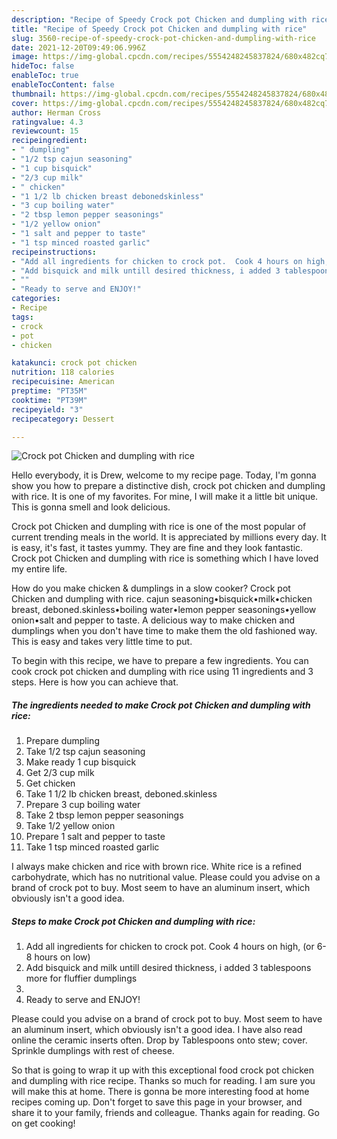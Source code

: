```yaml
---
description: "Recipe of Speedy Crock pot Chicken and dumpling with rice"
title: "Recipe of Speedy Crock pot Chicken and dumpling with rice"
slug: 3560-recipe-of-speedy-crock-pot-chicken-and-dumpling-with-rice
date: 2021-12-20T09:49:06.996Z
image: https://img-global.cpcdn.com/recipes/5554248245837824/680x482cq70/crock-pot-chicken-and-dumpling-with-rice-recipe-main-photo.jpg
hideToc: false
enableToc: true
enableTocContent: false
thumbnail: https://img-global.cpcdn.com/recipes/5554248245837824/680x482cq70/crock-pot-chicken-and-dumpling-with-rice-recipe-main-photo.jpg
cover: https://img-global.cpcdn.com/recipes/5554248245837824/680x482cq70/crock-pot-chicken-and-dumpling-with-rice-recipe-main-photo.jpg
author: Herman Cross
ratingvalue: 4.3
reviewcount: 15
recipeingredient:
- " dumpling"
- "1/2 tsp cajun seasoning"
- "1 cup bisquick"
- "2/3 cup milk"
- " chicken"
- "1 1/2 lb chicken breast debonedskinless"
- "3 cup boiling water"
- "2 tbsp lemon pepper seasonings"
- "1/2 yellow onion"
- "1 salt and pepper to taste"
- "1 tsp minced roasted garlic"
recipeinstructions:
- "Add all ingredients for chicken to crock pot.  Cook 4 hours on high, (or 6-8 hours on low)"
- "Add bisquick and milk untill desired thickness, i added 3 tablespoons more for fluffier dumplings"
- ""
- "Ready to serve and ENJOY!"
categories:
- Recipe
tags:
- crock
- pot
- chicken

katakunci: crock pot chicken 
nutrition: 118 calories
recipecuisine: American
preptime: "PT35M"
cooktime: "PT39M"
recipeyield: "3"
recipecategory: Dessert

---
```



![Crock pot Chicken and dumpling with rice](https://img-global.cpcdn.com/recipes/5554248245837824/680x482cq70/crock-pot-chicken-and-dumpling-with-rice-recipe-main-photo.jpg)

Hello everybody, it is Drew, welcome to my recipe page. Today, I'm gonna show you how to prepare a distinctive dish, crock pot chicken and dumpling with rice. It is one of my favorites. For mine, I will make it a little bit unique. This is gonna smell and look delicious.

Crock pot Chicken and dumpling with rice is one of the most popular of current trending meals in the world. It is appreciated by millions every day. It is easy, it's fast, it tastes yummy. They are fine and they look fantastic. Crock pot Chicken and dumpling with rice is something which I have loved my entire life.

How do you make chicken & dumplings in a slow cooker? Crock pot Chicken and dumpling with rice. cajun seasoning•bisquick•milk•chicken breast, deboned.skinless•boiling water•lemon pepper seasonings•yellow onion•salt and pepper to taste. A delicious way to make chicken and dumplings when you don&#39;t have time to make them the old fashioned way. This is easy and takes very little time to put.


To begin with this recipe, we have to prepare a few ingredients. You can cook crock pot chicken and dumpling with rice using 11 ingredients and 3 steps. Here is how you can achieve that.

<!--inarticleads1-->

##### The ingredients needed to make Crock pot Chicken and dumpling with rice:

1. Prepare  dumpling
1. Take 1/2 tsp cajun seasoning
1. Make ready 1 cup bisquick
1. Get 2/3 cup milk
1. Get  chicken
1. Take 1 1/2 lb chicken breast, deboned.skinless
1. Prepare 3 cup boiling water
1. Take 2 tbsp lemon pepper seasonings
1. Take 1/2 yellow onion
1. Prepare 1 salt and pepper to taste
1. Take 1 tsp minced roasted garlic


I always make chicken and rice with brown rice. White rice is a refined carbohydrate, which has no nutritional value. Please could you advise on a brand of crock pot to buy. Most seem to have an aluminum insert, which obviously isn&#39;t a good idea. 

<!--inarticleads2-->

##### Steps to make Crock pot Chicken and dumpling with rice:

1. Add all ingredients for chicken to crock pot.  Cook 4 hours on high, (or 6-8 hours on low)
1. Add bisquick and milk untill desired thickness, i added 3 tablespoons more for fluffier dumplings
1. 
1. Ready to serve and ENJOY!

Please could you advise on a brand of crock pot to buy. Most seem to have an aluminum insert, which obviously isn&#39;t a good idea. I have also read online the ceramic inserts often. Drop by Tablespoons onto stew; cover. Sprinkle dumplings with rest of cheese. 

So that is going to wrap it up with this exceptional food crock pot chicken and dumpling with rice recipe. Thanks so much for reading. I am sure you will make this at home. There is gonna be more interesting food at home recipes coming up. Don't forget to save this page in your browser, and share it to your family, friends and colleague. Thanks again for reading. Go on get cooking!
